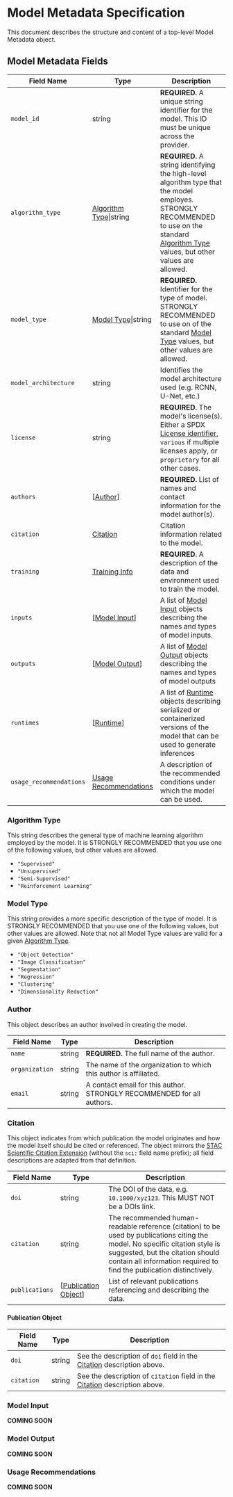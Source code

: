 # Model Metadata Specification

This document describes the structure and content of a top-level Model Metadata object.

## Model Metadata Fields

| Field Name           | Type               | Description                                                                         |
|----------------------|--------------------|-------------------------------------------------------------------------------------|
| `model_id`           | string             | **REQUIRED.** A unique string identifier for the model. This ID must be unique across the provider. |
| `algorithm_type`     | [Algorithm Type]\|string | **REQUIRED.** A string identifying the high-level algorithm type that the model employes. STRONGLY RECOMMENDED to use on the standard [Algorithm Type] values, but other values are allowed. |
| `model_type`         | [Model Type]\|string | **REQUIRED.** Identifier for the type of model. STRONGLY RECOMMENDED to use on of the standard [Model Type] values, but other values are allowed. |
| `model_architecture` | string             | Identifies the model architecture used (e.g. RCNN, U-Net, etc.)                     |
| `license`            | string             | **REQUIRED.** The model's license(s). Either a SPDX [License identifier], `various` if multiple licenses apply, or `proprietary` for all other cases. |
| `authors`            | \[[Author]\]       | **REQUIRED.** List of names and contact information for the model author(s).                 |
| `citation`           | [Citation]         | Citation information related to the model.                                          |
| `training`           | [Training Info]    | **REQUIRED.** A description of the data and environment used to train the model.    |
| `inputs`             | \[[Model Input]\]  | A list of [Model Input] objects describing the names and types of model inputs.  |
| `outputs`            | \[[Model Output]\] | A list of [Model Output] objects describing the names and types of model outputs |
| `runtimes`           | \[[Runtime]\]      | A list of [Runtime] objects describing serialized or containerized versions of the model that can be used to generate inferences |
| `usage_recommendations` | [Usage Recommendations] | A description of the recommended conditions under which the model can be used. |

### Algorithm Type

This string describes the general type of machine learning algorithm employed by the model. It is STRONGLY RECOMMENDED that you use one of the following values, but 
other values are allowed.

* `"Supervised"`
* `"Unsupervised"`
* `"Semi-Supervised"`
* `"Reinforcement Learning"`

### Model Type

This string provides a more specific description of the type of model. It is STRONGLY RECOMMENDED that you use one of the following values, but other values are allowed.
Note that not all Model Type values are valid for a given [Algorithm Type].

* `"Object Detection"`
* `"Image Classification"`
* `"Segmentation"`
* `"Regression"`
* `"Clustering"`
* `"Dimensionality Reduction"`

### Author

This object describes an author involved in creating the model.

| Field Name      | Type      | Description                                                            |
|-----------------|-----------|------------------------------------------------------------------------|
| `name`          | string    | **REQUIRED.** The full name of the author.                             |
| `organization`  | string    | The name of the organization to which this author is affiliated.       |
| `email`         | string    | A contact email for this author. STRONGLY RECOMMENDED for all authors. | 

### Citation

This object indicates from which publication the model originates and how the model itself should be cited or referenced. The object 
mirrors the [STAC Scientific Citation Extension] (without the `sci:` field name prefix); all field descriptions are adapted from 
that definition.

| Field Name     | Type                     | Description                                                               |
|----------------|--------------------------|---------------------------------------------------------------------------|
| `doi`          | string                   | The DOI of the data, e.g. `10.1000/xyz123`. This MUST NOT be a DOIs link. |
| `citation`     | string                   | The recommended human-readable reference (citation) to be used by publications citing the model. No specific citation style is suggested, but the citation should contain all information required to find the publication distinctively. |
| `publications` | \[[Publication Object]\] | List of relevant publications referencing and describing the data.        |

#### Publication Object

| Field Name  | Type    | Description                                                                  |
|-------------|---------|------------------------------------------------------------------------------|
| `doi`       | string  | See the description of `doi` field in the [Citation] description above.      |
| `citation`  | string  | See the description of `citation` field in the [Citation] description above. |

### Model Input

**COMING SOON**

### Model Output

**COMING SOON**

### Usage Recommendations

**COMING SOON**

[License identifier]: https://spdx.org/licenses/
[STAC Scientific Citation Extension]: https://github.com/radiantearth/stac-spec/tree/v1.0.0-rc.1/extensions/scientific
[Runtime]: ../fragments/runtime
[Training Info]: ../fragments/training
[Algorithm Type]: #algorithm-type
[Model Type]: #model-type
[Author]: #author
[Citation]: #citation
[Model Input]: #model-input
[Model Output]: #model-output
[Usage Recommendations]: #usage-recommendations
[Publication Object]: #publication-object
